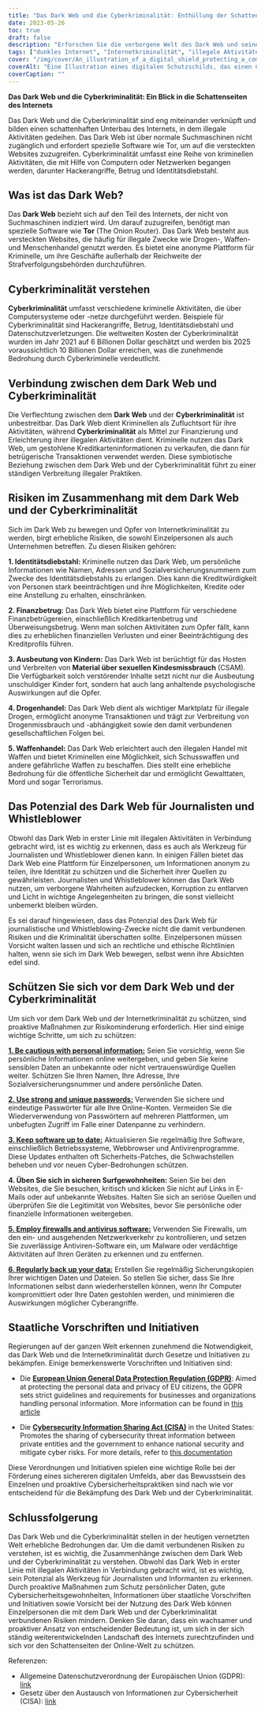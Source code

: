 ```yaml
---
title: "Das Dark Web und die Cyberkriminalität: Enthüllung der Schattenseiten des Internets"
date: 2023-05-26
toc: true
draft: false
description: "Erforschen Sie die verborgene Welt des Dark Web und seine Verbindung zur Cyberkriminalität, und decken Sie gleichzeitig seine doppelte Natur und sein Potenzial für Journalismus und Whistleblowing auf."
tags: ["dunkles Internet", "Internetkriminalität", "illegale Aktivitäten", "Tor", "Hacken", "Betrug", "Identitätsdiebstahl", "journalism", "Whistleblowing", "Online-Sicherheit", "persönliche Daten", "Datenschutzverletzungen", "Online-Datenschutz", "staatliche Vorschriften", "Cybersicherheit", "Verbrechensverhütung", "anonymes Surfen", "Online-Anonymität", "Online-Bedrohungen", "digitale Sicherheit"]
cover: "/img/cover/An_illustration_of_a_digital_shield_protecting_a_computer.png"
coverAlt: "Eine Illustration eines digitalen Schutzschilds, das einen Computer vor Bedrohungen aus dem Dark Web und der Cyberkriminalität schützt."
coverCaption: ""
---
```


**Das Dark Web und die Cyberkriminalität: Ein Blick in die Schattenseiten des Internets**

Das Dark Web und die Cyberkriminalität sind eng miteinander verknüpft und bilden einen schattenhaften Unterbau des Internets, in dem illegale Aktivitäten gedeihen. Das Dark Web ist über normale Suchmaschinen nicht zugänglich und erfordert spezielle Software wie Tor, um auf die versteckten Websites zuzugreifen. Cyberkriminalität umfasst eine Reihe von kriminellen Aktivitäten, die mit Hilfe von Computern oder Netzwerken begangen werden, darunter Hackerangriffe, Betrug und Identitätsdiebstahl.

## Was ist das Dark Web?

Das **Dark Web** bezieht sich auf den Teil des Internets, der nicht von Suchmaschinen indiziert wird. Um darauf zuzugreifen, benötigt man spezielle Software wie **Tor** (The Onion Router). Das Dark Web besteht aus versteckten Websites, die häufig für illegale Zwecke wie Drogen-, Waffen- und Menschenhandel genutzt werden. Es bietet eine anonyme Plattform für Kriminelle, um ihre Geschäfte außerhalb der Reichweite der Strafverfolgungsbehörden durchzuführen.

## Cyberkriminalität verstehen

**Cyberkriminalität** umfasst verschiedene kriminelle Aktivitäten, die über Computersysteme oder -netze durchgeführt werden. Beispiele für Cyberkriminalität sind Hackerangriffe, Betrug, Identitätsdiebstahl und Datenschutzverletzungen. Die weltweiten Kosten der Cyberkriminalität wurden im Jahr 2021 auf 6 Billionen Dollar geschätzt und werden bis 2025 voraussichtlich 10 Billionen Dollar erreichen, was die zunehmende Bedrohung durch Cyberkriminelle verdeutlicht.

## Verbindung zwischen dem Dark Web und Cyberkriminalität

Die Verflechtung zwischen dem **Dark Web** und der **Cyberkriminalität** ist unbestreitbar. Das Dark Web dient Kriminellen als Zufluchtsort für ihre Aktivitäten, während **Cyberkriminalität** als Mittel zur Finanzierung und Erleichterung ihrer illegalen Aktivitäten dient. Kriminelle nutzen das Dark Web, um gestohlene Kreditkarteninformationen zu verkaufen, die dann für betrügerische Transaktionen verwendet werden. Diese symbiotische Beziehung zwischen dem Dark Web und der Cyberkriminalität führt zu einer ständigen Verbreitung illegaler Praktiken.

## Risiken im Zusammenhang mit dem Dark Web und der Cyberkriminalität

Sich im Dark Web zu bewegen und Opfer von Internetkriminalität zu werden, birgt erhebliche Risiken, die sowohl Einzelpersonen als auch Unternehmen betreffen. Zu diesen Risiken gehören:

**1. Identitätsdiebstahl:** Kriminelle nutzen das Dark Web, um persönliche Informationen wie Namen, Adressen und Sozialversicherungsnummern zum Zwecke des Identitätsdiebstahls zu erlangen. Dies kann die Kreditwürdigkeit von Personen stark beeinträchtigen und ihre Möglichkeiten, Kredite oder eine Anstellung zu erhalten, einschränken.

**2. Finanzbetrug:** Das Dark Web bietet eine Plattform für verschiedene Finanzbetrügereien, einschließlich Kreditkartenbetrug und Überweisungsbetrug. Wenn man solchen Aktivitäten zum Opfer fällt, kann dies zu erheblichen finanziellen Verlusten und einer Beeinträchtigung des Kreditprofils führen.

**3. Ausbeutung von Kindern:** Das Dark Web ist berüchtigt für das Hosten und Verbreiten von **Material über sexuellen Kindesmissbrauch** (CSAM). Die Verfügbarkeit solch verstörender Inhalte setzt nicht nur die Ausbeutung unschuldiger Kinder fort, sondern hat auch lang anhaltende psychologische Auswirkungen auf die Opfer.

**4. Drogenhandel:** Das Dark Web dient als wichtiger Marktplatz für illegale Drogen, ermöglicht anonyme Transaktionen und trägt zur Verbreitung von Drogenmissbrauch und -abhängigkeit sowie den damit verbundenen gesellschaftlichen Folgen bei.

**5. Waffenhandel:** Das Dark Web erleichtert auch den illegalen Handel mit Waffen und bietet Kriminellen eine Möglichkeit, sich Schusswaffen und andere gefährliche Waffen zu beschaffen. Dies stellt eine erhebliche Bedrohung für die öffentliche Sicherheit dar und ermöglicht Gewalttaten, Mord und sogar Terrorismus.

## Das Potenzial des Dark Web für Journalisten und Whistleblower

Obwohl das Dark Web in erster Linie mit illegalen Aktivitäten in Verbindung gebracht wird, ist es wichtig zu erkennen, dass es auch als Werkzeug für Journalisten und Whistleblower dienen kann. In einigen Fällen bietet das Dark Web eine Plattform für Einzelpersonen, um Informationen anonym zu teilen, ihre Identität zu schützen und die Sicherheit ihrer Quellen zu gewährleisten. Journalisten und Whistleblower können das Dark Web nutzen, um verborgene Wahrheiten aufzudecken, Korruption zu entlarven und Licht in wichtige Angelegenheiten zu bringen, die sonst vielleicht unbemerkt bleiben würden.

Es sei darauf hingewiesen, dass das Potenzial des Dark Web für journalistische und Whistleblowing-Zwecke nicht die damit verbundenen Risiken und die Kriminalität überschatten sollte. Einzelpersonen müssen Vorsicht walten lassen und sich an rechtliche und ethische Richtlinien halten, wenn sie sich im Dark Web bewegen, selbst wenn ihre Absichten edel sind.

## Schützen Sie sich vor dem Dark Web und der Cyberkriminalität

Um sich vor dem Dark Web und der Internetkriminalität zu schützen, sind proaktive Maßnahmen zur Risikominderung erforderlich. Hier sind einige wichtige Schritte, um sich zu schützen:

[**1. Be cautious with personal information:**](https://simeononsecurity.ch/articles/removing-your-exposed-private-information-from-data-brokers/) Seien Sie vorsichtig, wenn Sie persönliche Informationen online weitergeben, und geben Sie keine sensiblen Daten an unbekannte oder nicht vertrauenswürdige Quellen weiter. Schützen Sie Ihren Namen, Ihre Adresse, Ihre Sozialversicherungsnummer und andere persönliche Daten.

[**2. Use strong and unique passwords:**](https://simeononsecurity.ch/articles/how-to-create-strong-passwords/) Verwenden Sie sichere und eindeutige Passwörter für alle Ihre Online-Konten. Vermeiden Sie die Wiederverwendung von Passwörtern auf mehreren Plattformen, um unbefugten Zugriff im Falle einer Datenpanne zu verhindern.

[**3. Keep software up to date:**](https://simeononsecurity.ch/articles/best-practices-for-installing-security-patches-on-windows/) Aktualisieren Sie regelmäßig Ihre Software, einschließlich Betriebssysteme, Webbrowser und Antivirenprogramme. Diese Updates enthalten oft Sicherheits-Patches, die Schwachstellen beheben und vor neuen Cyber-Bedrohungen schützen.

**4. Üben Sie sich in sicheren Surfgewohnheiten:** Seien Sie bei den Websites, die Sie besuchen, kritisch und klicken Sie nicht auf Links in E-Mails oder auf unbekannte Websites. Halten Sie sich an seriöse Quellen und überprüfen Sie die Legitimität von Websites, bevor Sie persönliche oder finanzielle Informationen weitergeben.

[**5. Employ firewalls and antivirus software:**](https://simeononsecurity.ch/recommendations/anti-virus/) Verwenden Sie Firewalls, um den ein- und ausgehenden Netzwerkverkehr zu kontrollieren, und setzen Sie zuverlässige Antiviren-Software ein, um Malware oder verdächtige Aktivitäten auf Ihren Geräten zu erkennen und zu entfernen.

[**6. Regularly back up your data:**](https://simeononsecurity.ch/articles/what-is-the-3-2-1-backup-rule-and-why-you-should-use-it/) Erstellen Sie regelmäßig Sicherungskopien Ihrer wichtigen Daten und Dateien. So stellen Sie sicher, dass Sie Ihre Informationen selbst dann wiederherstellen können, wenn Ihr Computer kompromittiert oder Ihre Daten gestohlen werden, und minimieren die Auswirkungen möglicher Cyberangriffe.

## Staatliche Vorschriften und Initiativen

Regierungen auf der ganzen Welt erkennen zunehmend die Notwendigkeit, das Dark Web und die Internetkriminalität durch Gesetze und Initiativen zu bekämpfen. Einige bemerkenswerte Vorschriften und Initiativen sind:

- Die [**European Union General Data Protection Regulation (GDPR)**](https://gdpr.eu/): Aimed at protecting the personal data and privacy of EU citizens, the GDPR sets strict guidelines and requirements for businesses and organizations handling personal information. More information can be found in [this article](https://gdpr.eu/)

- Die [**Cybersecurity Information Sharing Act (CISA)**](https://www.congress.gov/bill/114th-congress/senate-bill/754) in the United States: Promotes the sharing of cybersecurity threat information between private entities and the government to enhance national security and mitigate cyber risks. For more details, refer to [this documentation](https://www.congress.gov/bill/114th-congress/senate-bill/754)

Diese Verordnungen und Initiativen spielen eine wichtige Rolle bei der Förderung eines sichereren digitalen Umfelds, aber das Bewusstsein des Einzelnen und proaktive Cybersicherheitspraktiken sind nach wie vor entscheidend für die Bekämpfung des Dark Web und der Cyberkriminalität.

## Schlussfolgerung

Das Dark Web und die Cyberkriminalität stellen in der heutigen vernetzten Welt erhebliche Bedrohungen dar. Um die damit verbundenen Risiken zu verstehen, ist es wichtig, die Zusammenhänge zwischen dem Dark Web und der Cyberkriminalität zu verstehen. Obwohl das Dark Web in erster Linie mit illegalen Aktivitäten in Verbindung gebracht wird, ist es wichtig, sein Potenzial als Werkzeug für Journalisten und Informanten zu erkennen. Durch proaktive Maßnahmen zum Schutz persönlicher Daten, gute Cybersicherheitsgewohnheiten, Informationen über staatliche Vorschriften und Initiativen sowie Vorsicht bei der Nutzung des Dark Web können Einzelpersonen die mit dem Dark Web und der Cyberkriminalität verbundenen Risiken mindern. Denken Sie daran, dass ein wachsamer und proaktiver Ansatz von entscheidender Bedeutung ist, um sich in der sich ständig weiterentwickelnden Landschaft des Internets zurechtzufinden und sich vor den Schattenseiten der Online-Welt zu schützen.

Referenzen:

- Allgemeine Datenschutzverordnung der Europäischen Union (GDPR): [link](https://gdpr.eu/)
- Gesetz über den Austausch von Informationen zur Cybersicherheit (CISA): [link](https://www.congress.gov/bill/114th-congress/senate-bill/754)
